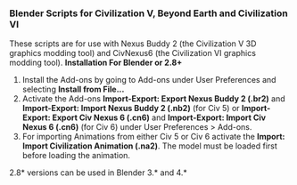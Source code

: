 ### Blender Scripts for Civilization V, Beyond Earth and Civilization VI

These scripts are for use with Nexus Buddy 2 (the Civilization V 3D graphics modding tool) and CivNexus6 (the Civilization VI graphics modding tool).
**Installation For Blender or 2.8+**

1. Install the Add-ons by going to Add-ons under User Preferences and selecting **Install from File...**
2. Activate the Add-ons **Import-Export: Export Nexus Buddy 2 (.br2)** and  **Import-Export: Import Nexus Buddy 2 (.nb2)** (for Civ 5) or **Import-Export: Export Civ Nexus 6 (.cn6)** and  **Import-Export: Import Civ Nexus 6 (.cn6)** (for Civ 6) under User Preferences > Add-ons. 
3. For importing Animations from either Civ 5 or Civ 6 activate the **Import: Import Civilization Animation (.na2)**. The model must be loaded first before loading the animation.

2.8* versions can be used in Blender 3.* and 4.*
